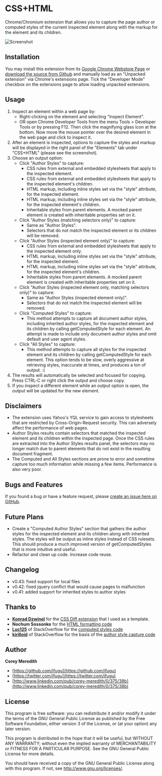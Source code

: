 CSS+HTML
======================

Chrome/Chromium extension that allows you to capture the page author or computed styles of the current inspected element along with the markup for the element and its children.

![Screenshot](https://github.com/ifugu/CSS_Plus_HTML/blob/master/img/screenshot.png?raw=true)

Installation
------------

You may install this extension from its 
[Google Chrome Webstore Page](https://chrome.google.com/webstore/detail/css%20html/pbgafccggboemhmcmnmglkgidbiigoeh?hl=en) or [download the source from Github](https://github.com/ifugu/CSS_Plus_HTML/) and manually load as an "Unpacked extension" via Chrome's extensions page.  Tick the "Developer Mode" checkbox on the extensions page to allow loading unpacked extensions.

Usage
-----
1. Inspect an element within a web page by:
    - Right-clicking on the element and selecting "Inspect Element".
    - OR open Chrome Developer Tools from the menu Tools > Developer Tools or by pressing F12. Then click the magnifying glass icon at the bottom. Now move the mouse pointer over the desired element in the web page and click to inspect it.
2. After an element is inspected, options to capture the styles and markup will be displayed in the right panel of the "Elements" tab under "CSS+HTML" (please see the screenshot).
3. Choose an output option:
    - Click "Author Styles" to capture:
        - CSS rules from external and embedded stylesheets that apply to the inspected element.
        - CSS rules from external and embedded stylesheets that apply to the inspected element's children.
        - HTML markup, including inline styles set via the "style" attribute, for the inspected element.
        - HTML markup, including inline styles set via the "style" attribute, for the inspected element's children.
        - Inheritable styles from parent elements. A mocked parent element is created with inheritable properties set on it.
    - Click "Author Styles (matching selectors only)" to capture:
        - Same as "Author Styles".
        - Selectors that do not match the inspected element or its children will be removed.
    - Click "Author Styles (inspected element only)" to capture:
        - CSS rules from external and embedded stylesheets that apply to the inspected element only.
        - HTML markup, including inline styles set via the "style" attribute, for the inspected element.
        - HTML markup, including inline styles set via the "style" attribute, for the inspected element's children.
        - Inheritable styles from parent elements. A mocked parent element is created with inheritable properties set on it.
    - Click "Author Styles (inspected element only, matching selectors only)" to capture:
        - Same as "Author Styles (inspected element only)".
        - Selectors that do not match the inspected element will be removed.
    - Click "Computed Styles" to capture:
        - This method attempts to capture all document author styles, including inherited author styles, for the inspected element and its children by calling getComputedStyle for each element. An attempt is made to include only document author styles and omit default and user agent styles.
    - Click "All Styles" to capture:
        - This method attempts to capture all styles for the inspected element and its children by calling getComputedStyle for each element. This option tends to be slow, overly aggressive at retrieving styles, inaccurate at times, and produces a ton of output. :(
4. The results will automatically be selected and focused for copying. Press CTRL-C or right click the output and choose copy.
5. If you inspect a different element while an output option is open, the output will be updated for the new element.


Disclaimers
-----------

+ The extension uses Yahoo's YQL service to gain access to stylesheets that are restricted by Cross-Origin-Request security. This can adversely affect the performance of web pages.
+ Author Styles results contain selectors that matched the inspected element and its children within the inspected page. Once the CSS rules are extracted into the Author Styles results panel, the selectors may no longer match due to parent elements that do not exist in the resulting document fragment.
+ The Computed and All Styles sections are prone to error and sometime capture too much information while missing a few items. Performance is also very poor.

Bugs and Features
-----------------

If you found a bug or have a feature request, please [create an issue here on GitHub](https://github.com/ifugu/CSS_Plus_HTML/issues).

Future Plans
------------
+ Create a "Computed Author Styles" section that gathers the author styles for the inspected element and its children along with inherited styles. The styles will be output as inline styles instead of CSS rulesets. This should produce a much improved version of getComputedStyles that is more intuitive and useful.
+ Refactor and clean up code. Increase code reuse.

Changelog
---------
+ v0.43: fixed support for local files
+ v0.42: fixed jquery conflict that would cause pages to malfunction
+ v0.41: added support for inherited styles to author styles

Thanks to
------

+ **[Konrad Dzwinel](https://github.com/kdzwinel)** for the [CSS Diff extension](https://github.com/kdzwinel/CSS-Diff) that I used as a template.
+ **Nochum Sossonko** for the [HTML formatting code](http://jsbeautifier.org/)
+ **[Luc125](http://stackoverflow.com/users/746757/luc125)** of StackOverflow for the [computed styles code](http://stackoverflow.com/questions/6209161/extract-the-current-dom-and-print-it-as-a-string-with-styles-intact)
+ **[kirilloid](http://stackoverflow.com/users/255363/kirilloid)** of StackOverflow for the basis of the [author style capture code](http://stackoverflow.com/questions/4781410/jquery-how-to-get-all-styles-css-defined-within-internal-external-document-w)

Author
------

**Corey Meredith**

+ [https://github.com/ifugu](https://github.com/ifugu)
+ [https://twitter.com/ifugu](https://twitter.com/ifugu)
+ [http://www.linkedin.com/pub/corey-meredith/0/375/38b](http://www.linkedin.com/pub/corey-meredith/0/375/38b)

License
-------

This program is free software: you can redistribute it and/or modify
it under the terms of the GNU General Public License as published by
the Free Software Foundation, either version 3 of the License, or
(at your option) any later version.

This program is distributed in the hope that it will be useful,
but WITHOUT ANY WARRANTY; without even the implied warranty of
MERCHANTABILITY or FITNESS FOR A PARTICULAR PURPOSE.  See the
GNU General Public License for more details.

You should have received a copy of the GNU General Public License
along with this program.  If not, see <http://www.gnu.org/licenses/>.